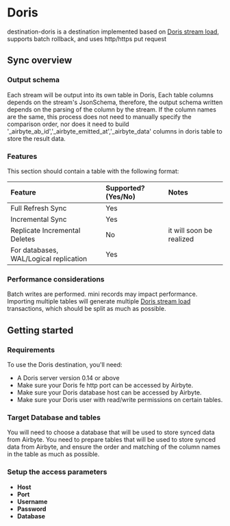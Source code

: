 # Doris

destination-doris is a destination implemented based on [Doris stream load](https://doris.apache.org/docs/dev/data-operate/import/import-way/stream-load-manual), supports batch rollback, and uses http/https put request

## Sync overview

### Output schema

Each stream will be output into its own table in Doris, Each table columns depends on the stream's JsonSchema, therefore, the output schema written depends on the parsing of the column by the stream.
If the column names are the same, this process does not need to manually specify the comparison order, nor does it need to build '_airbyte_ab_id','_airbyte_emitted_at','_airbyte_data' columns in doris table to store the result data.

### Features

This section should contain a table with the following format:

| Feature | Supported?(Yes/No) | Notes |
| :--- |:-------------------| :--- |
| Full Refresh Sync | Yes                |  |
| Incremental Sync | Yes                |  |
| Replicate Incremental Deletes | No                 | it will soon be realized |
| For databases, WAL/Logical replication | Yes                |  |

### Performance considerations

Batch writes are performed. mini records may impact performance.  
Importing multiple tables will generate multiple [Doris stream load](https://doris.apache.org/docs/dev/data-operate/import/import-way/stream-load-manual) transactions, which should be split as much as possible.

## Getting started

### Requirements

To use the Doris destination, you'll need:
* A Doris server version 0.14 or above
* Make sure your Doris fe http port can be accessed by Airbyte.
* Make sure your Doris database host can be accessed by Airbyte.
* Make sure your Doris user with read/write permissions on certain tables.

### Target Database and tables
You will need to choose a database that will be used to store synced data from Airbyte.
You need to prepare tables that will be used to store synced data from Airbyte, and ensure the order and matching of the column names in the table as much as possible.

### Setup the access parameters
* **Host**
* **Port**
* **Username**
* **Password**
* **Database**
